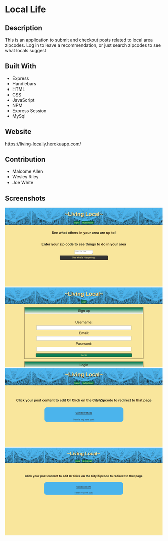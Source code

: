 # Local Life

## Description
This is an application to submit and checkout posts related to local area zipcodes.
Log in to leave a recommendation, or just search zipcodes to see what locals suggest

## Built With
* Express
* Handlebars
* HTML
* CSS
* JavaScript
* NPM
* Express Session
* MySql

## Website 
https://living-locally.herokuapp.com/

## Contribution
* Malcome Allen
* Wesley Riley
* Joe White

## Screenshots
![screenshot](./assets/images/homepage.png)
![screenshot](./assets/images/login.png)
![screenshot](./assets/images/regional.png)
![screenshot](./assets/images/dashboard.png)